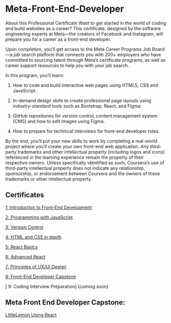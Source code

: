 # Meta-Front-End-Developer

About this Professional Certificate
Want to get started in the world of coding and build websites as a career? This certificate, designed by the software engineering experts at Meta—the creators of Facebook and Instagram, will prepare you for a career as a front-end developer.

Upon completion, you’ll get access to the Meta Career Programs Job Board—a job search platform that connects you with 200+ employers who have committed to sourcing talent through Meta’s certificate programs, as well as career support resources to help you with your job search.

In this program, you’ll learn:

1. How to code and build interactive web pages using HTML5, CSS and JavaScript.

2. In-demand design skills to create professional page layouts using industry-standard tools such as Bootstrap, React, and Figma.

3. GitHub repositories for version control, content management system (CMS) and how to edit images using Figma.

4. How to prepare for technical interviews for front-end developer roles.

By the end, you’ll put your new skills to work by completing a real-world project where you’ll create your own front-end web application. Any third-party trademarks and other intellectual property (including logos and icons) referenced in the learning experience remain the property of their respective owners. Unless specifically identified as such, Coursera’s use of third-party intellectual property does not indicate any relationship, sponsorship, or endorsement between Coursera and the owners of these trademarks or other intellectual property.

## Certificates

[ 1: Introduction to Front-End Development](https://coursera.org/share/b79ba831134bbef23c36768ca071b9d4)

[ 2: Programming with JavaScript](https://coursera.org/share/e51a1003efbd0b7182aca531e7ebf6f0)

[ 3: Version Control](https://coursera.org/share/9953c74eaeb424f9a3d65622b611e193)

[ 4: HTML and CSS in depth](https://coursera.org/share/46ad3a2bc364ae1507ce7fd49a348c1c)

[ 5: React Basics](https://coursera.org/share/4292a69ffca4738dfebf707a3e76d14b)

[ 6: Advanced React](https://coursera.org/share/d7b1009ecdb3db7421f52ad7b197af74)

[ 7: Principles of UX/UI Design](https://coursera.org/share/6e8d12d540903d196c26edb4a6813c00)

[ 8: Front-End Developer Capstone](https://coursera.org/share/a7860818d487595aa892241102f7c23e)

[ 9: Coding Interview Preparation] (coming soon)

## Meta Front End Developer Capstone: 
[LittleLemon Using React](https://github.com/Kainat18/little-lemon-website)


